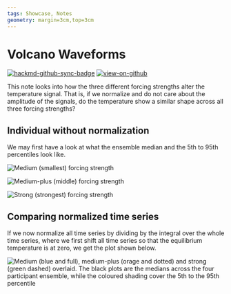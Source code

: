 ```yaml
---
tags: Showcase, Notes
geometry: margin=3cm,top=3cm
---
```


# Volcano Waveforms

[![hackmd-github-sync-badge](https://hackmd.io/j4L-EIhRQqGdl5KmiIZ-_w/badge)](https://hackmd.io/@engeir/HyXpCJ_C9)
[![view-on-github](https://img.shields.io/badge/View%20on-GitHub-yellowgreen)](https://github.com/engeir/hack-md-notes/blob/main/volcano-ensemble-waveforms.md)

This note looks into how the three different forcing strengths alter the temperature
signal. That is, if we normalize and do not care about the amplitude of the signals, do
the temperature show a similar shape across all three forcing strengths?

## Individual without normalization

We may first have a look at what the ensemble median and the 5th to 95th percentiles
look like.

![Medium (smallest) forcing
strength](https://raw.githubusercontent.com/engeir/hack-md-notes/08784c9b33ad61721e095bb34a3a7651ed43c14b/assets/pic/volcano-ensemble-waveforms/medium-waveform.png
"Medium (smallest) forcing strength")

![Medium-plus (middle) forcing
strength](https://raw.githubusercontent.com/engeir/hack-md-notes/08784c9b33ad61721e095bb34a3a7651ed43c14b/assets/pic/volcano-ensemble-waveforms/medium-plus-waveform.png
"Medium-plus (middle) forcing strength")

![Strong (strongest) forcing
strength](https://raw.githubusercontent.com/engeir/hack-md-notes/08784c9b33ad61721e095bb34a3a7651ed43c14b/assets/pic/volcano-ensemble-waveforms/strong-waveform.png
"Strong (strongest) forcing strength")

## Comparing normalized time series

If we now normalize all time series by dividing by the integral over the whole time
series, where we first shift all time series so that the equilibrium temperature is at
zero, we get the plot shown below.

![Medium (blue and full), medium-plus (orage and dotted) and strong (green dashed)
overlaid. The black plots are the medians across the four participant ensemble, while
the coloured shading cover the 5th to the 95th
percentile](https://raw.githubusercontent.com/engeir/hack-md-notes/08784c9b33ad61721e095bb34a3a7651ed43c14b/assets/pic/volcano-ensemble-waveforms/compare-waveform-integrate.png
"Medium (blue and full), medium-plus (orage and dotted) and strong (green dashed)
overlaid. The black plots are the medians across the four participant ensemble, while
the coloured shading cover the 5th to the 95th percentile")
